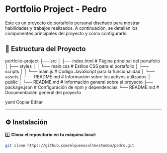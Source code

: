 # Portfolio Project - Pedro  

Este es un proyecto de portafolio personal diseñado para mostrar habilidades y trabajos realizados. A continuación, se detallan los componentes principales del proyecto y cómo configurarlo.  

## 📁 Estructura del Proyecto  

portfolio-project ├── src │ ├── index.html # Página principal del portafolio │ ├── styles │ │ └── main.css # Estilos CSS para el portafolio │ ├── scripts │ │ └── main.js # Código JavaScript para la funcionalidad │ └── assets │ └── README.md # Información sobre los activos utilizados ├── public │ └── README.md # Información general sobre el proyecto ├── package.json # Configuración de npm y dependencias └── README.md # Documentación general del proyecto

yaml
Copiar
Editar

---

## ⚙️ Instalación  

1️⃣ **Clona el repositorio en tu máquina local:**  
```sh
git clone https://github.com/elquenosalteestombo/pedro.git
